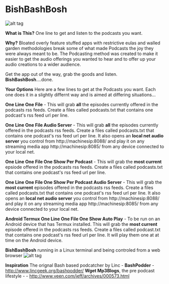 # BishBashBosh

![alt tag](https://github.com/tomhiggins/BishBashBosh/raw/master/bishbashbosh.jpg)

**What is This?**
One line to get and listen to the podcasts you want. 

**Why?**
Bloated overly feature stuffed apps with restrictive eulas and walled garden methodologies break some of what made Podcasts the joy they were always meant to be. The Podcasting method was created to make it easier to get the audio offerings you wanted to hear and to offer up your audio creations to a wider audience. 

Get the app out of the way, grab the goods and listen. **BishBashBosh**....done. 

**Your Options**
Here are a few lines to get at the Podcasts you want. Each one does it in a slightly differnt way and is aimed at differing situations...

**One Line One File** - This will grab **all** the episodes currently offered in the podcasts rss feeds. Create a files called podcasts.txt that contains one podcast's rss feed url per line. 

**One Line One File Audio Server** - This will grab **all** the episodes currently offered in the podcasts rss feeds. Create a files called podcasts.txt that contains one podcast's rss feed url per line.  It also opens an **local net audio server**  you control from http://machinesip:8088/ and play it on any streaming media app http://machinesip:8085/ from any device connected to your local net. 

**One Line One File One Show Per Podcast** - This will grab the **most current** epsiode offered in the podcasts rss feeds. Create a files called podcasts.txt that contains one podcast's rss feed url per line. 

**One Line One File One Show Per Podcast Audio Server** - This will grab the **most current** episodes offered in the podcasts rss feeds. Create a files called podcasts.txt that contains one podcast's rss feed url per line.  It also opens an **local net audio server**  you control from http://machinesip:8088/ and play it on any streaming media app http://machinesip:8085/ from any device connected to your local net. 

**Android Termux One Line One File One Show Auto Play**  -  To be run on an Android device that has Termux installed. This will grab the **most current** episode offered in the podcasts rss feeds. Create a files called podcast.txt that contains one podcast's rss feed url per line. It will play them one at at time on the Android device.  


**BishBashBosh** running in a Linux terminal and being controled from a web browser
![alt tag](https://github.com/tomhiggins/BishBashBosh/raw/master/bishbashboshss.jpg)

**Inspiration**
The orignal Bash based podcatcher by Linc - **BashPodder** - http://www.lincgeek.org/bashpodder/
**Wget Mp3Blogs**, the pre podcast lifestyle -   - http://www.veen.com/jeff/archives/000573.html

